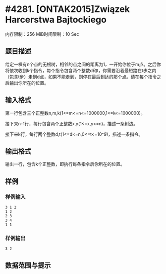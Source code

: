 # #4281. [ONTAK2015]Związek Harcerstwa Bajtockiego

内存限制：256 MiB时间限制：10 Sec

## 题目描述

给定一棵有n个点的无根树，相邻的点之间的距离为1，一开始你位于m点。之后你将依次收到k个指令，每个指令包含两个整数d和t，你需要沿着最短路在t步之内（包含t步）走到d点，如果不能走到，则停在最后到达的那个点。请在每个指令之后输出你所在的位置。

## 输入格式

第一行包含三个正整数n,m,k(1<=m<=n<=1000000,1<=k<=1000000)。

接下来n-1行，每行包含两个正整数x,y(1<=x,y<=n)，描述一条树边。

接下来k行，每行两个整数d,t(1<=d<=n,0<=t<=10^9)，描述一条指令。

## 输出格式

输出一行，包含k个正整数，即执行每条指令后你所在的位置。

## 样例

### 样例输入

    
    3 1 2
    1 2
    2 3
    3 4
    1 1
    

### 样例输出

    
    3 2
    

## 数据范围与提示
